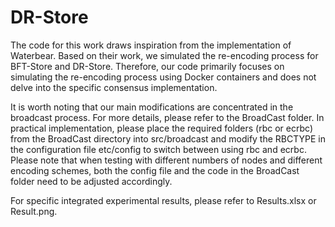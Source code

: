 # DR-Store

The code for this work draws inspiration from the implementation of Waterbear.  Based on their work, we simulated the re-encoding process for BFT-Store and DR-Store.  Therefore, our code primarily focuses on simulating the re-encoding process using Docker containers and does not delve into the specific consensus implementation.

It is worth noting that our main modifications are concentrated in the broadcast process. For more details, please refer to the BroadCast folder. In practical implementation, please place the required folders (rbc or ecrbc) from the BroadCast directory into src/broadcast and modify the RBCTYPE in the configuration file etc/config to switch between using rbc and ecrbc. Please note that when testing with different numbers of nodes and different encoding schemes, both the config file and the code in the BroadCast folder need to be adjusted accordingly.

For specific integrated experimental results, please refer to Results.xlsx or Result.png.
